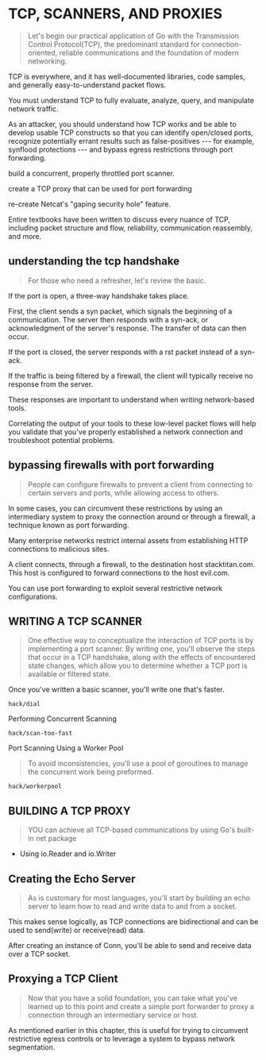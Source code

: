 # TCP, SCANNERS, AND PROXIES
> Let's begin our practical application of Go with the Transmission Control Protocol(TCP), 
the predominant standard for connection-oriented, reliable communications and the foundation 
of modern networking.

TCP is everywhere, and it has well-documented libraries, code samples, and generally easy-to-understand packet flows.

You must understand TCP to fully evaluate, analyze, query, and manipulate network traffic.

As an attacker, you should understand how TCP works and be able to develop usable TCP constructs so that you 
can identify open/closed ports, recognize potentially errant results such as false-positives --- for example, 
synflood protections --- and bypass egress restrictions through port forwarding.

build a concurrent, properly throttled port scanner.

create a TCP proxy that can be used for port forwarding

re-create Netcat's "gaping security hole" feature.

Entire textbooks have been written to discuss every nuance of TCP, including packet structure and flow, 
reliability, communication reassembly, and more.

## understanding the tcp handshake
> For those who need a refresher, let's review the basic.

If the port is open, a three-way handshake takes place. 

First, the client sends a syn packet, which signals the beginning of a communication. 
The server then responds with a syn-ack, or acknowledgment of the server's response. 
The transfer of data can then occur.

If the port is closed, the server responds with a rst packet instead of a syn-ack.

If the traffic is being filtered by a firewall, the client will typically receive no 
response from the server.

These responses are important to understand when writing network-based tools.

Correlating the output of your tools to these low-level packet flows will help you validate 
that you've properly established a network connection and troubleshoot potential problems.

## bypassing firewalls with port forwarding
> People can configure firewalls to prevent a client from connecting to certain servers and ports, 
while allowing access to others.

In some cases, you can circumvent these restrictions by using an intermediary system to proxy the 
connection around or through a firewall, a technique known as port forwarding.

Many enterprise networks restrict internal assets from establishing HTTP connections to malicious sites.

A client connects, through a firewall, to the destination host stacktitan.com. This host is configured to 
forward connections to the host evil.com.

You can use port forwarding to exploit several restrictive network configurations. 

## WRITING A TCP SCANNER
> One effective way to conceptualize the interaction of TCP ports is by implementing a port scanner.
By writing one, you'll observe the steps that occur in a TCP handshake, along with the effects of encountered 
state changes, which allow you to determine whether a TCP port is available or filtered state.

Once you've written a basic scanner, you'll write one that's faster.

    hack/dial

Performing Concurrent Scanning
    
    hack/scan-too-fast

Port Scanning Using a Worker Pool
> To avoid inconsistencies, you'll use a pool of goroutines to manage the concurrent work being preformed.

    hack/workerpool

## BUILDING A TCP PROXY
> YOU can achieve all TCP-based communications by using Go's built-in net package

- Using io.Reader and io.Writer

## Creating the Echo Server
> As is customary for most languages, you'll start by building an echo server to learn 
how to read and write data to and from a socket.

This makes sense logically, as TCP connections are bidirectional and can be used to send(write) 
or receive(read) data.

After creating an instance of Conn, you'll be able to send and receive data over a TCP 
socket.

## Proxying a TCP Client
> Now that you have a solid foundation, you can take what you've learned up to this point 
and create a simple port forwarder to proxy a connection through an intermediary service 
or host.

As mentioned earlier in this chapter, this is useful for trying to circumvent restrictive 
egress controls or to leverage a system to bypass network segmentation.


